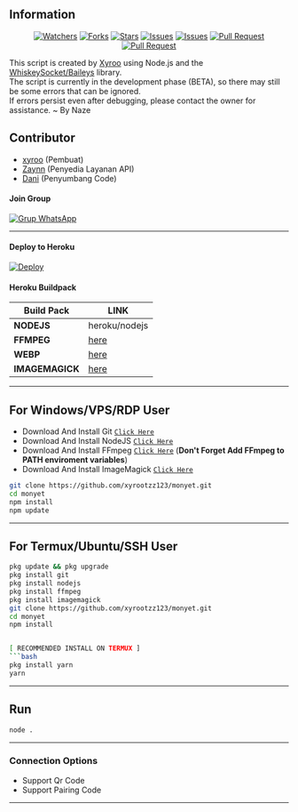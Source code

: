 ## Information

<div align="center">
<a href="https://github.com/xyrootzz123/monyet/watchers"><img title="Watchers" src="https://img.shields.io/github/watchers/xyrootzz123/monyet?label=Watchers&color=green&style=flat-square"></a>
<a href="https://github.com/xyrootzz123/monyet/network/members"><img title="Forks" src="https://img.shields.io/github/forks/xyrootzz123/monyet?label=Forks&color=blue&style=flat-square"></a>
<a href="https://github.com/xyrootzz123/monyet/stargazers"><img title="Stars" src="https://img.shields.io/github/stars/xyrootzz123/monyet?label=Stars&color=yellow&style=flat-square"></a>
<a href="https://github.com/xyrootzz123/monyet/issues"><img title="Issues" src="https://img.shields.io/github/issues/xyrootzz123/monyet?label=Issues&color=success&style=flat-square"></a>
<a href="https://github.com/xyrootzz123/monyet/issues?q=is%3Aissue+is%3Aclosed"><img title="Issues" src="https://img.shields.io/github/issues-closed/xyrootzz123/monyet?label=Issues&color=red&style=flat-square"></a>
<a href="https://github.com/xyrootzz123/monyet/pulls"><img title="Pull Request" src="https://img.shields.io/github/issues-pr/xyrootzz123/monyet?label=PullRequest&color=success&style=flat-square"></a>
<a href="https://github.com/xyrootzz123/monyet/pulls?q=is%3Apr+is%3Aclosed"><img title="Pull Request" src="https://img.shields.io/github/issues-pr-closed/xyrootzz123/monyet?label=PullRequest&color=red&style=flat-square"></a>
</div>

This script is created by [Xyroo](https://github.com/xyroo) using Node.js and the [WhiskeySocket/Baileys](https://github.com/WhiskeySockets/Baileys) library.  
The script is currently in the development phase (BETA), so there may still be some errors that can be ignored.  
If errors persist even after debugging, please contact the owner for assistance. ~ By Naze

## Contributor

- [xyroo](https://github.com/xyroo) (Pembuat)
- [Zaynn](https://github.com/ZaynRcK) (Penyedia Layanan API)
- [Dani](https://github.com/xyroo) (Penyumbang Code)

#### Join Group
[![Grup WhatsApp](https://img.shields.io/badge/WhatsApp%20Group-25D366?style=for-the-badge&logo=whatsapp&logoColor=white)](https://chat.whatsapp.com/Hx9vcBVhbc04KLVGPFtH2R) 

---
#### Deploy to Heroku
[![Deploy](https://www.herokucdn.com/deploy/button.svg)](https://heroku.com/deploy?template=https://github.com/xyrootzz123/monyet)

#### Heroku Buildpack
| Build Pack | LINK |
|--------|--------|
| **NODEJS** | heroku/nodejs |
| **FFMPEG** | [here](https://github.com/jonathanong/heroku-buildpack-ffmpeg-latest) |
| **WEBP** | [here](https://github.com/clhuang/heroku-buildpack-webp-binaries.git) |
| **IMAGEMAGICK** | [here](https://github.com/DuckyTeam/heroku-buildpack-imagemagick) |

---
## For Windows/VPS/RDP User
* Download And Install Git [`Click Here`](https://git-scm.com/downloads)
* Download And Install NodeJS [`Click Here`](https://nodejs.org/en/download)
* Download And Install FFmpeg [`Click Here`](https://ffmpeg.org/download.html) (**Don't Forget Add FFmpeg to PATH enviroment variables**)
* Download And Install ImageMagick [`Click Here`](https://imagemagick.org/script/download.php)

```bash
git clone https://github.com/xyrootzz123/monyet.git
cd monyet 
npm install
npm update
```
---
## For Termux/Ubuntu/SSH User
```bash
pkg update && pkg upgrade
pkg install git
pkg install nodejs
pkg install ffmpeg
pkg install imagemagick
git clone https://github.com/xyrootzz123/monyet.git
cd monyet 
npm install


[ RECOMMENDED INSTALL ON TERMUX ]
```bash
pkg install yarn
yarn
```

---

## Run
```bash
node .
```
---

### Connection Options
- Support Qr Code
- Support Pairing Code
---

